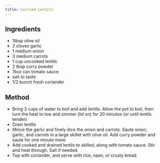 ```yaml
---
title: Curried Lentils
---
```


## Ingredients

-   1tbsp olive oil
-   2 cloves garlic
-   1 medium onion
-   3 medium carrots
-   1 cup uncooked lentils
-   2 tbsp curry powder
-   15oz can tomato sauce
-   salt to taste
-   1/2 bunch fresh coriander

## Method

-   Bring 3 cups of water to boil and add lentils. Allow the pot to boil, then turn the heat to low and simmer (lid on) for 20 minutes (or until lentils tender)
-   Drain lentils
-   Mince the garlic and finely dice the onion and carrots. Saute onion, garlic, and carrots in a large skillet with olive oil. Add curry powder and saute for one minute more
-   Add cooked and drained lentils to skilled, along with tomato sauce. Stir and heat through. Salt if needed.
-   Top with coriander, and serve with rice, naan, or crusty bread.
